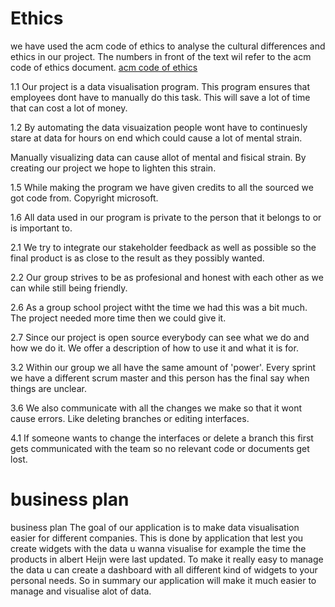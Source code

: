 # Ethics

we have used the acm code of ethics to analyse the cultural differences and ethics in our project. The numbers in front of the text wil refer to the acm code of ethics document. [acm code of ethics](https://www.acm.org/code-of-ethics)


1.1
Our project is a data visualisation program. 
This program ensures that employees dont have to manually do this task. 
This will save a lot of time that can cost a lot of money.

1.2
By automating the data visuaization people wont have to continuesly stare at data for hours on end which could cause a lot of mental strain.

Manually visualizing data can cause allot of mental and fisical strain. By creating our project we hope to lighten this strain.

1.5
While making the program we have given credits to all the sourced we got code from. Copyright microsoft.

1.6 
All data used in our program is private to the person that it belongs to or is important to.

2.1
We try to integrate our stakeholder feedback as well as possible so the final product is as close to the result as they possibly wanted.

2.2
Our group strives to be as profesional and honest with each other as we can while still being friendly.

2.6
As a group school project witht the time we had this was a bit much. The project needed more time then we could give it.

2.7
Since our project is open source everybody can see what we do and how we do it. We offer a description of how to use it and what it is for.

3.2
Within our group we all have the same amount of 'power'. Every sprint we have a different scrum master and this person has the final say when things are unclear.

3.6
We also communicate with all the changes we make so that it wont cause errors. Like deleting branches or editing interfaces.

4.1 If someone wants to change the interfaces or delete a branch this first gets communicated with the team so no relevant code or documents get lost.

 # business plan
business plan The goal of our application is to make data visualisation easier for different companies. This is done by application that lest you create widgets with the data u wanna visualise for example the time the products in albert Heijn were last updated. To make it really easy to manage the data u can create a dashboard with all different kind of widgets to your personal needs. So in summary our application will make it much easier to manage and visualise alot of data.
